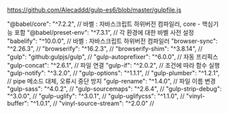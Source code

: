https://github.com/Alecaddd/gulp-es6/blob/master/gulpfile.js

"@babel/core": "^7.2.2", // 바벨 : 자바스크립트 하위버전 컴파일러, core - 핵심기능 포함
"@babel/preset-env": "^7.3.1", // 각 환경에 대한 바벨 사전 설정
"babelify": "^10.0.0", // 바벨 : 자바스크립트 하위버전 컴파일러
"browser-sync": "^2.26.3", // 
"browserify": "^16.2.3", //
"browserify-shim": "^3.8.14", //
"gulp": "github:gulpjs/gulp", //
"gulp-autoprefixer": "^6.0.0", // 자동 프리픽스
"gulp-concat": "^2.6.1", // 파일 연결
"gulp-if": "^2.0.2", // 조건에 따라 함수 실행
"gulp-notify": "^3.2.0", //
"gulp-options": "^1.1.1", //
"gulp-plumber": "^1.2.1", // pipe 메소드 대체, 오류시 중단 방지
"gulp-rename": "^1.4.0", // 파일 이름 변경
"gulp-sass": "^4.0.2", //
"gulp-sourcemaps": "^2.6.4", //
"gulp-strip-debug": "^3.0.0", //
"gulp-uglify": "^3.0.1", //
"gulp-uglifycss": "^1.1.0", //
"vinyl-buffer": "^1.0.1", //
"vinyl-source-stream": "^2.0.0" //